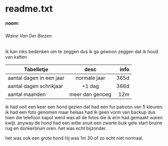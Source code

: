 # readme.txt
##### naam:
###### Waine Van Der Biezen
ik kan niks bedenken om te zeggen dus ik ga gewoon zeggen dat ik houd van katten


| Tabelletje              | desc          | info  |
| ----------------------- |:-------------:| -----:|
| aantal dagen in een jaar| normale jaar  | 365d  |
| aantal dagen schrikjaar | +1 dag        | 366d  |
| aantal maanden          |meer dan genoeg|  12m  |

ik had ooit een keer een hond gezien dat had een fur patroon van 5 kleuren.
ik had een foto genomen maar helaas had ik geen vorm van backup dus toen die telefoon
kapot werd was all de fotos die ik erin had gemaakt waren kwijt. anyway de hond had een witte snuit een zwarte buik gele start bruine rug en donkerbruin oren. het was echt bijzonder.

het was ook een grote hond hij was 1m 30 of zo echt niet normaal.
